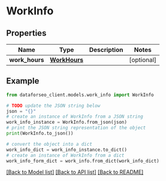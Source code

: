 # WorkInfo


## Properties

Name | Type | Description | Notes
------------ | ------------- | ------------- | -------------
**work_hours** | [**WorkHours**](WorkHours.md) |  | [optional] 

## Example

```python
from dataforseo_client.models.work_info import WorkInfo

# TODO update the JSON string below
json = "{}"
# create an instance of WorkInfo from a JSON string
work_info_instance = WorkInfo.from_json(json)
# print the JSON string representation of the object
print(WorkInfo.to_json())

# convert the object into a dict
work_info_dict = work_info_instance.to_dict()
# create an instance of WorkInfo from a dict
work_info_form_dict = work_info.from_dict(work_info_dict)
```
[[Back to Model list]](../README.md#documentation-for-models) [[Back to API list]](../README.md#documentation-for-api-endpoints) [[Back to README]](../README.md)


